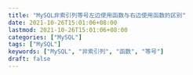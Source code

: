 ```yaml
---
title: "MySQL非索引列等号左边使用函数与右边使用函数的区别"
date: 2021-10-26T15:01:06+08:00
lastmod: 2021-10-26T15:01:06+08:00
categories: ["MySQL"]
tags: ["MySQL"]
keywords: ["MySQL", "非索引列", "函数", "等号"]
draft: false
---
```


